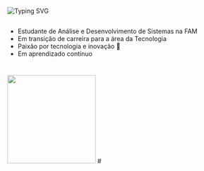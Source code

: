 ![Typing SVG](https://readme-typing-svg.herokuapp.com?color=08F000&size=35&lines=Hello+world!;I'm+Jayne+Cruz;Developer+Student)
##
- Estudante de Análise e Desenvolvimento de Sistemas na FAM
- Em transição de carreira para a área da Tecnologia 
- Paixão por tecnologia e inovação 🧡
- Em aprendizado contínuo
#
<img src="https://camo.githubusercontent.com/1dffb6a6ad27bc1d0ae25d7e699f69aab8f5352f241770daf62efc1b436c70df/68747470733a2f2f6d656469612e67697068792e636f6d2f6d656469612f6965796c397a6d436a4f3462347436716f592f67697068792e676966" width="200px">
#
